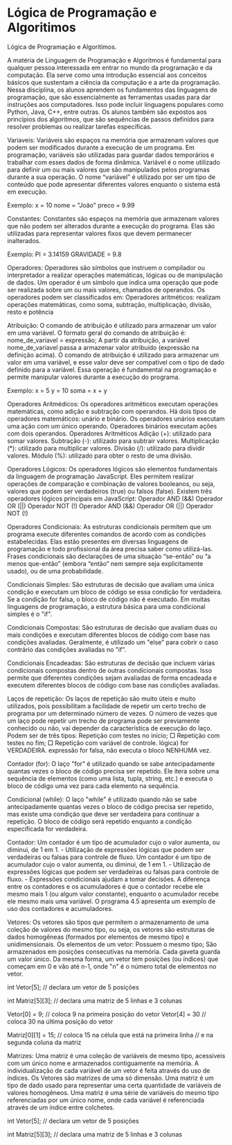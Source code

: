# Lógica de Programação e Algoritimos
Lógica de Programação e Algoritimos.

A matéria de Linguagem de Programação e Algoritmos é fundamental para qualquer pessoa interessada em entrar no mundo da programação e da computação. Ela serve como uma introdução essencial aos conceitos básicos que sustentam a ciência da computação e a arte da programação. Nessa disciplina, os alunos aprendem os fundamentos das linguagens de programação, que são essencialmente as ferramentas usadas para dar instruções aos computadores. Isso pode incluir linguagens populares como Python, Java, C++, entre outras. Os alunos também são expostos aos princípios dos algoritmos, que são sequências de passos definidos para resolver problemas ou realizar tarefas específicas.

Variaveis:
Variáveis são espaços na memória que armazenam valores que podem ser modificados durante a execução de um programa. Em programação, variáveis são utilizadas para guardar dados temporários e trabalhar com esses dados de forma dinâmica. Variável é o nome utilizado para definir um ou mais valores que são manipulados pelos programas durante a sua operação. O nome “variável” é utilizado por ser um tipo de conteúdo que pode apresentar diferentes valores enquanto o sistema está em execução.

Exemplo: x = 10 nome = "João" preco = 9.99

Constantes:
Constantes são espaços na memória que armazenam valores que não podem ser alterados durante a execução do programa. Elas são utilizadas para representar valores fixos que devem permanecer inalterados.

Exemplo: PI = 3.14159 GRAVIDADE = 9.8

Operadores:
Operadores são símbolos que instruem o compilador ou interpretador a realizar operações matemáticas, lógicas ou de manipulação de dados. Um operador é um símbolo que indica uma operação que pode ser realizada sobre um ou mais valores, chamados de operandos. Os operadores podem ser classificados em: Operadores aritméticos: realizam operações matemáticas, como soma, subtração, multiplicação, divisão, resto e potência

Atribuição:
O comando de atribuição é utilizado para armazenar um valor em uma variável. O formato geral do comando de atribuição é: nome_de_variavel = expressão; A partir da atribuição, a variável nome_de_variavel passa a armazenar valor atribuído (expressão na definição acima). O comando de atribuição é utilizado para armazenar um valor em uma variável, e esse valor deve ser compatível com o tipo de dado definido para a variável. Essa operação é fundamental na programação e permite manipular valores durante a execução do programa.

Exemplo: x = 5 y = 10 soma = x + y

Operadores Arítmédicos:
Os operadores aritméticos executam operações matemáticas, como adição e subtração com operandos. Há dois tipos de operadores matemáticos: unário e binário. Os operadores unários executam uma ação com um único operando. Operadores binários executam ações com dois operandos. Operadores Aritméticos Adição (+): utilizado para somar valores. Subtração (-): utilizado para subtrair valores. Multiplicação (*): utilizado para multiplicar valores. Divisão (/): utilizado para dividir valores. Módulo (%): utilizado para obter o resto de uma divisão.

Operadores Lógicos:
Os operadores lógicos são elementos fundamentais da linguagem de programação JavaScript. Eles permitem realizar operações de comparação e combinação de valores booleanos, ou seja, valores que podem ser verdadeiros (true) ou falsos (false). Existem três operadores lógicos principais em JavaScript: Operador AND (&&) Operador OR (||) Operador NOT (!) Operador AND (&&) Operador OR (||) Operador NOT (!)

Operadores Condicionais:
As estruturas condicionais permitem que um programa execute diferentes comandos de acordo com as condições estabelecidas. Elas estão presentes em diversas linguagens de programação e todo profissional da área precisa saber como utilizá-las. Frases condicionais são declarações de uma situação “se-então” ou “a menos que-então” (embora “então” nem sempre seja explicitamente usado), ou de uma probabilidade.

Condicionais Simples: São estruturas de decisão que avaliam uma única condição e executam um bloco de código se essa condição for verdadeira. Se a condição for falsa, o bloco de código não é executado. Em muitas linguagens de programação, a estrutura básica para uma condicional simples é o "if".

Condicionais Compostas: São estruturas de decisão que avaliam duas ou mais condições e executam diferentes blocos de código com base nas condições avaliadas. Geralmente, é utilizado um "else" para cobrir o caso contrário das condições avaliadas no "if".

Condicionais Encadeadas: São estruturas de decisão que incluem várias condicionais compostas dentro de outras condicionais compostas. Isso permite que diferentes condições sejam avaliadas de forma encadeada e executem diferentes blocos de código com base nas condições avaliadas.

Laços de repetição:
Os laços de repetição são muito úteis e muito utilizados, pois possibilitam a facilidade de repetir um certo trecho de programa por um determinado número de vezes. O número de vezes que um laço pode repetir um trecho de programa pode ser previamente conhecido ou não, vai depender da característica de execução do laço. Podem ser de três tipos: Repetição com testes no início; □ Repetição com testes no fim; □ Repetição com variável de controle. lógica) for VERDADEIRA. expressão for falsa, não executa o bloco NENHUMA vez.

 Contador (for): O laço "for" é utilizado quando se sabe antecipadamente quantas vezes o bloco de código precisa ser repetido. Ele itera sobre uma sequência de elementos (como uma lista, tupla, string, etc.) e executa o bloco de código uma vez para cada elemento na sequência.

 Condicional (while): O laço "while" é utilizado quando não se sabe antecipadamente quantas vezes o bloco de código precisa ser repetido, mas existe uma condição que deve ser verdadeira para continuar a repetição. O bloco de código será repetido enquanto a condição especificada for verdadeira.

Contador:
Um contador é um tipo de acumulador cujo o valor aumenta, ou diminui, de 1 em 1. - Utilização de expressões lógicas que podem ser verdadeiras ou falsas para controle de fluxo. Um contador é um tipo de acumulador cujo o valor aumenta, ou diminui, de 1 em 1. - Utilização de expressões lógicas que podem ser verdadeiras ou falsas para controle de fluxo. - Expressões condicionais ajudam a tomar decisões. A diferença entre os contadores e os acumuladores é que o contador recebe ele mesmo mais 1 (ou algum valor constante), enquanto o acumulador recebe ele mesmo mais uma variável. O programa 4.5 apresenta um exemplo de uso dos contadores e acumuladores.

Vetores:
Os vetores são tipos que permitem o armazenamento de uma coleção de valores do mesmo tipo, ou seja, os vetores são estruturas de dados homogêneas (formados por elementos de mesmo tipo) e unidimensionais. Os elementos de um vetor: Possuem o mesmo tipo; São armazenados em posições consecutivas na memória. Cada gaveta guarda um valor único. Da mesma forma, um vetor tem posições (ou índices) que começam em 0 e vão até n-1, onde "n" é o número total de elementos no vetor.

int Vetor[5]; // declara um vetor de 5 posições

int Matriz[5][3]; // declara uma matriz de 5 linhas e 3 colunas

Vetor[0] = 9; // coloca 9 na primeira posição do vetor Vetor[4] = 30 // coloca 30 na última posição do vetor

Matriz[0][1] = 15; // coloca 15 na célula que está na primeira linha // e na segunda coluna da matriz

Matrizes:
Uma matriz é uma coleção de variáveis de mesmo tipo, acessíveis com um único nome e armazenados contiguamente na memória. A individualização de cada variável de um vetor é feita através do uso de índices. Os Vetores são matrizes de uma só dimensão. Uma matriz é um tipo de dado usado para representar uma certa quantidade de variáveis de valores homogêneos. Uma matriz é uma série de variáveis do mesmo tipo referenciadas por um único nome, onde cada variável é referenciada através de um índice entre colchetes.

int Vetor[5]; // declara um vetor de 5 posições

int Matriz[5][3]; // declara uma matriz de 5 linhas e 3 colunas
